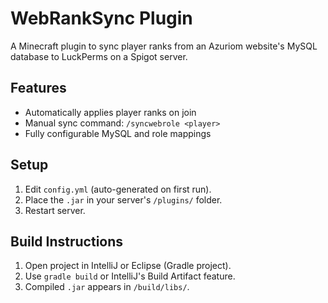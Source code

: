 
# WebRankSync Plugin

A Minecraft plugin to sync player ranks from an Azuriom website's MySQL database to LuckPerms on a Spigot server.

## Features
- Automatically applies player ranks on join
- Manual sync command: `/syncwebrole <player>`
- Fully configurable MySQL and role mappings

## Setup
1. Edit `config.yml` (auto-generated on first run).
2. Place the `.jar` in your server's `/plugins/` folder.
3. Restart server.

## Build Instructions
1. Open project in IntelliJ or Eclipse (Gradle project).
2. Use `gradle build` or IntelliJ's Build Artifact feature.
3. Compiled `.jar` appears in `/build/libs/`.
